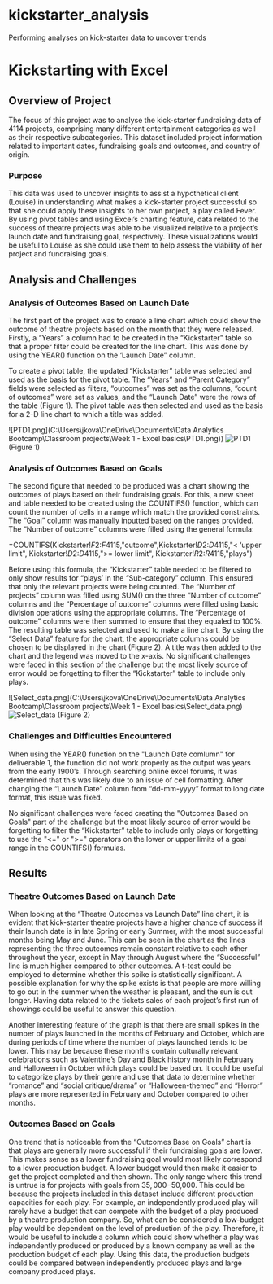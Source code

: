# kickstarter_analysis
Performing analyses on kick-starter data to uncover trends

# Kickstarting with Excel

## Overview of Project
The focus of this project was to analyse the kick-starter fundraising data of 4114 projects, comprising many different entertainment categories as well as their respective subcategories. This dataset included project information related to important dates, fundraising goals and outcomes, and country of origin. 
### Purpose
This data was used to uncover insights to assist a hypothetical client (Louise) in understanding what makes a kick-starter project successful so that she could apply these insights to her own project, a play called Fever. By using pivot tables and using Excel’s charting feature, data related to the success of theatre projects was able to be visualized relative to a project’s launch date and fundraising goal, respectively. These visualizations would be useful to Louise as she could use them to help assess the viability of her project and fundraising goals.

## Analysis and Challenges
### Analysis of Outcomes Based on Launch Date
The first part of the project was to create a line chart which could show the outcome of theatre projects based on the month that they were released. Firstly, a “Years” a column had to be created in the “Kickstarter” table so that a proper filter could be created for the line chart. This was done by using the YEAR() function on the ‘Launch Date” column. 

To create a pivot table, the updated “Kickstarter” table was selected and used as the basis for the pivot table. The “Years” and “Parent Category” fields were selected as filters, “outcomes” was set as the columns, “count of outcomes” were set as values, and the “Launch Date” were the rows of the table (Figure 1). The pivot table was then selected and used as the basis for a 2-D line chart to which a title was added.

![PTD1.png](C:\Users\jkova\OneDrive\Documents\Data Analytics Bootcamp\Classroom projects\Week 1 - Excel basics\PTD1.png))
![PTD1](https://user-images.githubusercontent.com/93050931/140625751-41e0ba55-34f6-44c8-87ca-a5d351151831.PNG)
(Figure 1)

### Analysis of Outcomes Based on Goals
The second figure that needed to be produced was a chart showing the outcomes of plays based on their fundraising goals. For this, a new sheet and table needed to be created using the COUNTIFS() function, which can count the number of cells in a range which match the provided constraints. The “Goal” column was manually inputted based on the ranges provided. The “Number of outcome” columns were filled using the general formula:

=COUNTIFS(Kickstarter!$F$2:$F$4115,"outcome",Kickstarter!$D$2:$D$4115,"< ‘upper limit", Kickstarter!$D$2:$D$4115,">= lower limit", Kickstarter!$R$2:$R$4115,"plays")

Before using this formula, the “Kickstarter” table needed to be filtered to only show results for “plays’ in the “Sub-category” column. This ensured that only the relevant projects were being counted. The “Number of projects” column was filled using SUM() on the three “Number of outcome” columns and the “Percentage of outcome” columns were filled using basic division operations using the appropriate columns. The “Percentage of outcome” columns were then summed to ensure that they equaled to 100%. The resulting table was selected and used to make a line chart. By using the “Select Data” feature for the chart, the appropriate columns could be chosen to be displayed in the chart (Figure 2). A title was then added to the chart and the legend was moved to the x-axis. No significant challenges were faced in this section of the challenge but the most likely source of error would be forgetting to filter the “Kickstarter” table to include only plays.


![Select_data.png](C:\Users\jkova\OneDrive\Documents\Data Analytics Bootcamp\Classroom projects\Week 1 - Excel basics\Select_data.png)
![Select_data](https://user-images.githubusercontent.com/93050931/140625739-88eba1bf-dffa-4338-b1da-e05f764d7d00.PNG)
(Figure 2)

### Challenges and Difficulties Encountered
When using the YEAR() function on the "Launch Date comlumn" for deliverable 1, the function did not work properly as the output was years from the early 1900’s. Through searching online excel forums, it was determined that this was likely due to an issue of cell formatting. After changing the “Launch Date” column from “dd-mm-yyyy” format to long date format, this issue was fixed.

No significant challenges were faced creating the "Outcomes Based on Goals" part of the challenge but the most likely source of error would be forgetting to filter the “Kickstarter” table to include only plays or forgetting to use the "<=" or ">=" operators on the lower or upper limits of a goal range in the COUNTIFS() formulas.


## Results
### Theatre Outcomes Based on Launch Date
When looking at the “Theatre Outcomes vs Launch Date” line chart, it is evident that kick-starter theatre projects have a higher chance of success if their launch date is in late Spring or early Summer, with the most successful months being May and June. This can be seen in the chart as the lines representing the three outcomes remain constant relative to each other throughout the year, except in May through August where the “Successful” line is much higher compared to other outcomes. A t-test could be employed to determine whether this spike is statistically significant. A possible explanation for why the spike exists is that people are more willing to go out in the summer when the weather is pleasant, and the sun is out longer. Having data related to the tickets sales of each project’s first run of showings could be useful to answer this question. 

Another interesting feature of the graph is that there are small spikes in the number of plays launched in the months of February and October, which are during periods of time where the number of plays launched tends to be lower. This may be because these months contain culturally relevant celebrations such as Valentine’s Day and Black history month in February and Halloween in October which plays could be based on. It could be useful to categorize plays by their genre and use that data to determine whether “romance” and “social critique/drama” or “Halloween-themed” and “Horror” plays are more represented in February and October compared to other months.

### Outcomes Based on Goals
One trend that is noticeable from the “Outcomes Base on Goals” chart is that plays are generally more successful if their fundraising goals are lower. This makes sense as a lower fundraising goal would most likely correspond to a lower production budget. A lower budget would then make it easier to get the project completed and then shown. The only range where this trend is untrue is for projects with goals from $35,000-$50,000. This could be because the projects included in this dataset include different production capacities for each play. For example, an independently produced play will rarely have a budget that can compete with the budget of a play produced by a theatre production company. So, what can be considered a low-budget play would be dependent on the level of production of the play. Therefore, it would be useful to include a column which could show whether a play was independently produced or produced by a known company as well as the production budget of each play. Using this data, the production budgets could be compared between independently produced plays and large company produced plays. 


